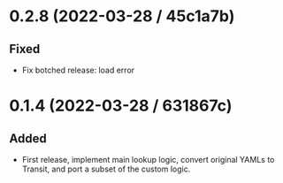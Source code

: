 # 0.2.8 (2022-03-28 / 45c1a7b)

## Fixed

- Fix botched release: load error

# 0.1.4 (2022-03-28 / 631867c)

## Added

- First release, implement main lookup logic, convert original YAMLs to Transit,
  and port a subset of the custom logic.